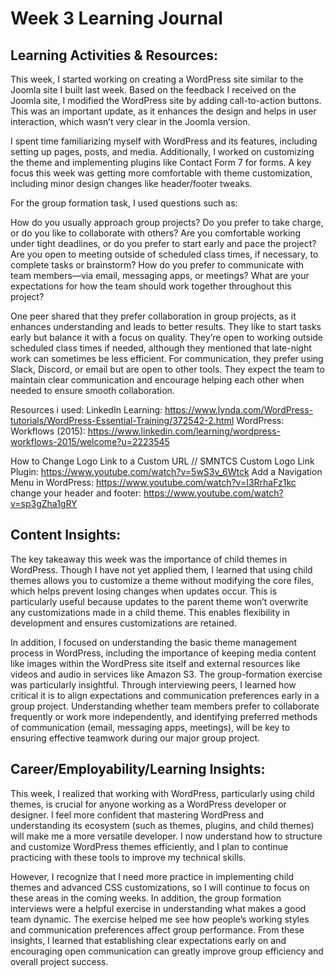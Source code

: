 # Week 3 Learning Journal
## Learning Activities & Resources:
This week, I started working on creating a WordPress site similar to the Joomla site I built last week. Based on the feedback I received on the Joomla site, I modified the WordPress site by adding call-to-action buttons. This was an important update, as it enhances the design and helps in user interaction, which wasn’t very clear in the Joomla version.

I spent time familiarizing myself with WordPress and its features, including setting up pages, posts, and media. Additionally, I worked on customizing the theme and implementing plugins like Contact Form 7 for forms. A key focus this week was getting more comfortable with theme customization, including minor design changes like header/footer tweaks.

For the group formation task, I used questions such as:

How do you usually approach group projects? Do you prefer to take charge, or do you like to collaborate with others?
Are you comfortable working under tight deadlines, or do you prefer to start early and pace the project?
Are you open to meeting outside of scheduled class times, if necessary, to complete tasks or brainstorm?
How do you prefer to communicate with team members—via email, messaging apps, or meetings?
What are your expectations for how the team should work together throughout this project?

One peer shared that they prefer collaboration in group projects, as it enhances understanding and leads to better results. They like to start tasks early but balance it with a focus on quality. They’re open to working outside scheduled class times if needed, although they mentioned that late-night work can sometimes be less efficient. For communication, they prefer using Slack, Discord, or email but are open to other tools. They expect the team to maintain clear communication and encourage helping each other when needed to ensure smooth collaboration.

Resources i used:
LinkedIn Learning: https://www.lynda.com/WordPress-tutorials/WordPress-Essential-Training/372542-2.html 
WordPress: Workflows (2015): https://www.linkedin.com/learning/wordpress-workflows-2015/welcome?u=2223545

How to Change Logo Link to a Custom URL // SMNTCS Custom Logo Link Plugin: https://www.youtube.com/watch?v=5wS3v_6Wtck
Add a Navigation Menu in WordPress: https://www.youtube.com/watch?v=I3RrhaFz1kc
change your header and footer: https://www.youtube.com/watch?v=sp3gZha1gRY

## Content Insights:

The key takeaway this week was the importance of child themes in WordPress. Though I have not yet applied them, I learned that using child themes allows you to customize a theme without modifying the core files, which helps prevent losing changes when updates occur.  This is particularly useful because updates to the parent theme won’t overwrite any customizations made in a child theme. This enables flexibility in development and ensures customizations are retained.

In addition, I focused on understanding the basic theme management process in WordPress, including the importance of keeping media content like images within the WordPress site itself and external resources like videos and audio in services like Amazon S3.
The group-formation exercise was particularly insightful. Through interviewing peers, I learned how critical it is to align expectations and communication preferences early in a group project. Understanding whether team members prefer to collaborate frequently or work more independently, and identifying preferred methods of communication (email, messaging apps, meetings), will be key to ensuring effective teamwork during our major group project.

## Career/Employability/Learning Insights:

This week, I realized that working with WordPress, particularly using child themes, is crucial for anyone working as a WordPress developer or designer. 
I feel more confident that mastering WordPress and understanding its ecosystem (such as themes, plugins, and child themes) will make me a more versatile developer. I now understand how to structure and customize WordPress themes efficiently, and I plan to continue practicing with these tools to improve my technical skills.

However, I recognize that I need more practice in implementing child themes and advanced CSS customizations, so I will continue to focus on these areas in the coming weeks.
In addition, the group formation interviews were a helpful exercise in understanding what makes a good team dynamic. The exercise helped me see how people’s working styles and communication preferences affect group performance. From these insights, I learned that establishing clear expectations early on and encouraging open communication can greatly improve group efficiency and overall project success.